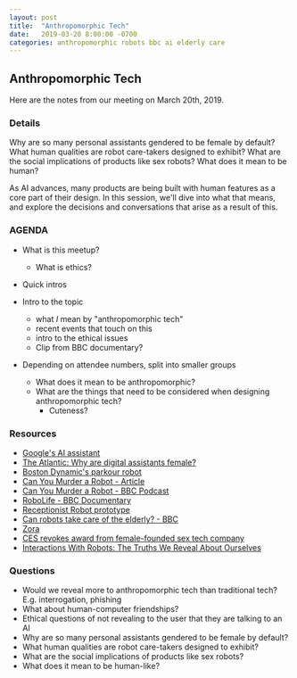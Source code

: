 ```yaml
---
layout: post
title:  "Anthropomorphic Tech"
date:   2019-03-20 8:00:00 -0700
categories: anthropomorphic robots bbc ai elderly care
---
```


## Anthropomorphic Tech

Here are the notes from our meeting on March 20th, 2019.

### Details

Why are so many personal assistants gendered to be female by default?
What human qualities are robot care-takers designed to exhibit?
What are the social implications of products like sex robots?
What does it mean to be human?

As AI advances, many products are being built with human features as a core part of their design. In this session, we'll dive into what that means, and explore the decisions and conversations that arise as a result of this.

### AGENDA

- What is this meetup?
  - What is ethics?
- Quick intros
- Intro to the topic
  - what *I* mean by "anthropomorphic tech"
  - recent events that touch on this
  - intro to the ethical issues
  - Clip from BBC documentary?

- Depending on attendee numbers, split into smaller groups
  - What does it mean to be anthropomorphic?
  - What are the things that need to be considered when designing anthropomorphic tech?
    - Cuteness?

### Resources

- [Google's AI assistant](https://www.youtube.com/watch?v=JvbHu_bVa_g)
- [The Atlantic: Why are digital assistants female?](https://www.theatlantic.com/technology/archive/2016/03/why-do-so-many-digital-assistants-have-feminine-names/475884/)
- [Boston Dynamic's parkour robot](https://www.youtube.com/watch?v=LikxFZZO2sk)
- [Can You Murder a Robot - Article](https://www.bbc.com/news/technology-47090174)
- [Can You Murder a Robot - BBC Podcast](https://www.bbc.co.uk/programmes/p073p3gb)
- [RoboLife - BBC Documentary](https://www.bbc.co.uk/programmes/w3csz36y)
- [Receptionist Robot prototype](https://www.youtube.com/watch?v=oRlwvLubFxg)
- [Can robots take care of the elderly? - BBC](https://www.youtube.com/watch?v=XuwP5iOB-gs)
- [Zora](https://www.nytimes.com/interactive/2018/11/23/technology/robot-nurse-zora.html)
- [CES revokes award from female-founded sex tech company](https://techcrunch.com/2019/01/08/ces-revokes-award-from-female-founded-sex-tech-company/)
- [Interactions With Robots: The Truths We Reveal About Ourselves](https://www.annualreviews.org/doi/full/10.1146/annurev-psych-010416-043958)

### Questions

- Would we reveal more to anthropomorphic tech than traditional tech? E.g. interrogation, phishing
- What about human-computer friendships?
- Ethical questions of not revealing to the user that they are talking to an AI
- Why are so many personal assistants gendered to be female by default?
- What human qualities are robot care-takers designed to exhibit?
- What are the social implications of products like sex robots?
- What does it mean to be human-like?
